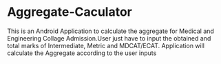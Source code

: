# Aggregate-Caculator
This is an Android Application to calculate the aggregate for Medical and Engineering Collage Admission.User just have to input the obtained and total marks of Intermediate, Metric and MDCAT/ECAT. Application will calculate the Aggregate according to the user inputs
